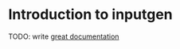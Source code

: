 # Introduction to inputgen

TODO: write [great documentation](http://jacobian.org/writing/what-to-write/)
